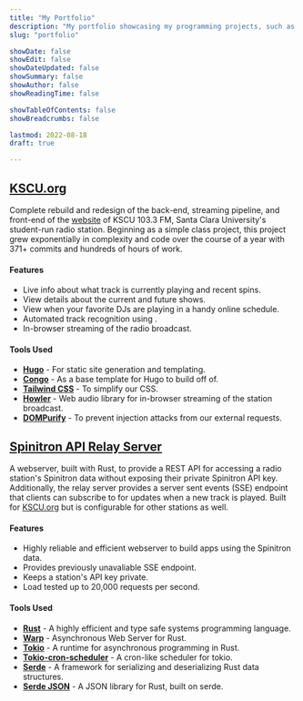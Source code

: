 ```yaml
---
title: "My Portfolio"
description: "My portfolio showcasing my programming projects, such as the KSCU website and Spinitron API Relay Server."
slug: "portfolio"

showDate: false
showEdit: false
showDateUpdated: false
showSummary: false
showAuthor: false
showReadingTime: false

showTableOfContents: false
showBreadcrumbs: false

lastmod: 2022-08-18
draft: true

---
```

## [KSCU.org](https://github.com/KSCU-radio/kscu-site)
Complete rebuild and redesign of the back-end, streaming pipeline, and front-end of the [website](https://kscu.org/) of KSCU 103.3 FM, Santa Clara University's student-run radio station. Beginning as a simple class project, this project grew exponentially in complexity and code over the course of a year with 371+ commits and hundreds of hours of work.

#### Features
- Live info about what track is currently playing and recent spins.
- View details about the current and future shows.
- View when your favorite DJs are playing in a handy online schedule.
- Automated track recognition using .
- In-browser streaming of the radio broadcast.

#### Tools Used
- [**Hugo**](https://gohugo.io/) - For static site generation and templating.
- [**Congo**](https://github.com/jpanther/congo) - As a base template for Hugo to build off of.
- [**Tailwind CSS**](https://tailwindcss.com/) - To simplify our CSS.
- [**Howler**](https://howlerjs.com/) - Web audio library for in-browser streaming of the station broadcast.
- [**DOMPurify**](https://github.com/cure53/DOMPurify) - To prevent injection attacks from our external requests.

## [Spinitron API Relay Server](https://github.com/aidansmth/API_relay)
A webserver, built with Rust, to provide a REST API for accessing a radio station's Spinitron data without exposing their private Spinitron API key. Additionally, the relay server provides a server sent events (SSE) endpoint that clients can subscribe to for updates when a new track is played. Built for [KSCU.org](https://kscu.org) but is configurable for other stations as well.

#### Features
- Highly reliable and efficient webserver to build apps using the Spinitron data.
- Provides previously unavaliable SSE endpoint.
- Keeps a station's API key private.
- Load tested up to 20,000 requests per second.

#### Tools Used
- [**Rust**](https://www.rust-lang.org/tools/install) - A highly efficient and type safe systems programming language.
- [**Warp**](https://docs.rs/warp/0.3/warp/) - Asynchronous Web Server for Rust.
- [**Tokio**](https://docs.rs/tokio/1/tokio/) - A runtime for asynchronous programming in Rust.
- [**Tokio-cron-scheduler**](https://docs.rs/tokio-cron-scheduler/0.9.4/tokio_cron_scheduler/) - A cron-like scheduler for tokio.
- [**Serde**](https://docs.rs/serde/1.0/serde/) - A framework for serializing and deserializing Rust data structures.
- [**Serde JSON**](https://docs.rs/serde_json/1.0/serde_json/) - A JSON library for Rust, built on serde.
